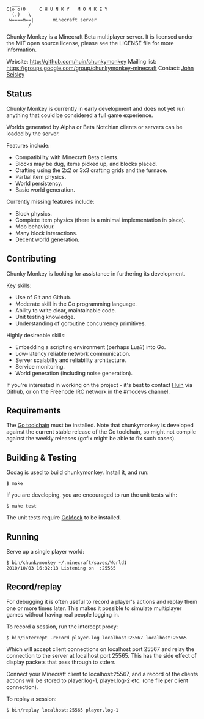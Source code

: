 
      ___
    C(o o)O     C H U N K Y   M O N K E Y
      (.)   \
     w====m==|       minecraft server
            /

Chunky Monkey is a Minecraft Beta multiplayer server.  It is licensed under
the MIT open source license, please see the LICENSE file for more information.

Website: http://github.com/huin/chunkymonkey
Mailing list: https://groups.google.com/group/chunkymonkey-minecraft
Contact: [John Beisley][3]

Status
------

Chunky Monkey is currently in early development and does not yet run anything
that could be considered a full game experience.

Worlds generated by Alpha or Beta Notchian clients or servers can be loaded by
the server.

Features include:

*   Compatibility with Minecraft Beta clients.
*   Blocks may be dug, items picked up, and blocks placed.
*   Crafting using the 2x2 or 3x3 crafting grids and the furnace.
*   Partial item physics.
*   World persistency.
*   Basic world generation.

Currently missing features include:

*   Block physics.
*   Complete item physics (there is a minimal implementation in place).
*   Mob behaviour.
*   Many block interactions.
*   Decent world generation.


Contributing
------------

Chunky Monkey is looking for assistance in furthering its development.

Key skills:

*   Use of Git and Github.
*   Moderate skill in the Go programming language.
*   Ability to write clear, maintainable code.
*   Unit testing knowledge.
*   Understanding of goroutine concurrency primitives.

Highly desireable skills:

*   Embedding a scripting environment (perhaps Lua?) into Go.
*   Low-latency reliable network communication.
*   Server scalabilty and reliability architecture.
*   Service monitoring.
*   World generation (including noise generation).

If you're interested in working on the project - it's best to contact [Huin][3]
via Github, or on the Freenode IRC network in the #mcdevs channel.


Requirements
------------

The [Go toolchain][1] must be installed. Note that chunkymonkey is developed
against the current stable release of the Go toolchain, so might not compile
against the weekly releases (gofix might be able to fix such cases).


Building & Testing
------------------

[Godag][2] is used to build chunkymonkey. Install it, and run:

    $ make

If you are developing, you are encouraged to run the unit tests with:

    $ make test

The unit tests require [GoMock][4] to be installed.


Running
-------

Serve up a single player world:

    $ bin/chunkymonkey ~/.minecraft/saves/World1
    2010/10/03 16:32:13 Listening on  :25565

Record/replay
-------------

For debugging it is often useful to record a player's actions and replay them
one or more times later.  This makes it possible to simulate multiplayer games
without having real people logging in.

To record a session, run the intercept proxy:

    $ bin/intercept -record player.log localhost:25567 localhost:25565

Which will accept client connections on localhost port 25567 and relay the
connection to the server at localhost port 25565. This has the side effect of
display packets that pass through to stderr.

Connect your Minecraft client to localhost:25567, and a record of the clients
actions will be stored to player.log-1, player.log-2 etc. (one file per client
connection).

To replay a session:

    $ bin/replay localhost:25565 player.log-1


[1]: http://golang.org/doc/install.html          "Go toolchain installation"
[2]: http://code.google.com/p/godag/wiki/Install "Godag builder"
[3]: https://github.com/huin                     "Huin on Github"
[4]: http://code.google.com/p/gomock/            "GoMock mocking library"

